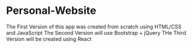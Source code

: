 # Personal-Website
The First Version of this app was created from scratch using HTML/CSS and JavaScript
The Second Version will use Bootstrap + jQuery
THe Third Version will be created using React
